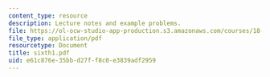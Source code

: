```yaml
---
content_type: resource
description: Lecture notes and example problems.
file: https://ol-ocw-studio-app-production.s3.amazonaws.com/courses/18-305-advanced-analytic-methods-in-science-and-engineering-fall-2004/e61c876e35bbd27ff8c0e3839adf2959_sixth1.pdf
file_type: application/pdf
resourcetype: Document
title: sixth1.pdf
uid: e61c876e-35bb-d27f-f8c0-e3839adf2959
---
```

